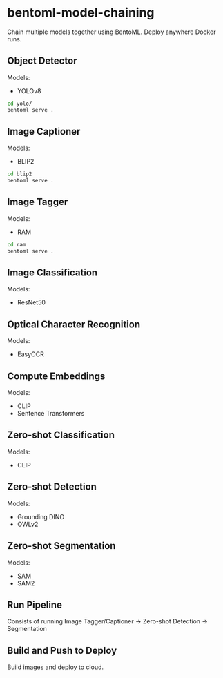 # bentoml-model-chaining
Chain multiple models together using BentoML. Deploy anywhere Docker runs.


## Object Detector
Models:
- YOLOv8

```bash
cd yolo/
bentoml serve .
```

## Image Captioner
Models:
- BLIP2

```bash
cd blip2
bentoml serve .
```

## Image Tagger
Models:
- RAM

```bash
cd ram
bentoml serve .
```
## Image Classification
Models:
- ResNet50

## Optical Character Recognition
Models:
- EasyOCR

## Compute Embeddings
Models:
- CLIP
- Sentence Transformers

## Zero-shot Classification
Models:
- CLIP

## Zero-shot Detection

Models:
- Grounding DINO
- OWLv2

## Zero-shot Segmentation
Models:
- SAM
- SAM2

## Run Pipeline
Consists of running Image Tagger/Captioner -> Zero-shot Detection -> Segmentation


## Build and Push to Deploy
Build images and deploy to cloud.